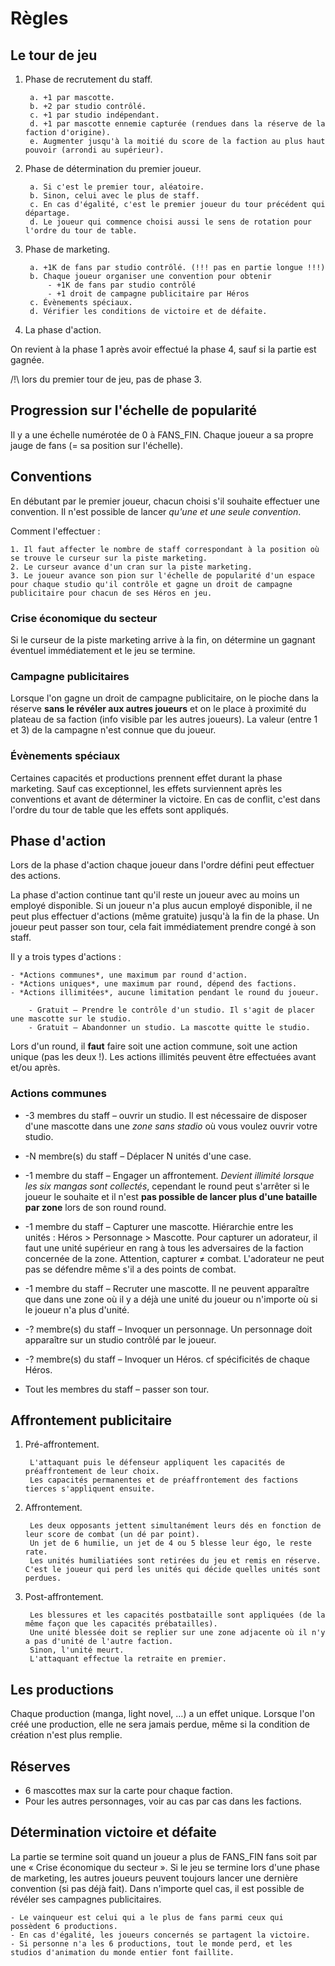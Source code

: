 # Règles

## Le tour de jeu

1. Phase de recrutement du staff.

        a. +1 par mascotte.
        b. +2 par studio contrôlé.
        c. +1 par studio indépendant.
        d. +1 par mascotte ennemie capturée (rendues dans la réserve de la faction d'origine).
        e. Augmenter jusqu'à la moitié du score de la faction au plus haut pouvoir (arrondi au supérieur).

2. Phase de détermination du premier joueur.

        a. Si c'est le premier tour, aléatoire.
        b. Sinon, celui avec le plus de staff.
        c. En cas d'égalité, c'est le premier joueur du tour précédent qui départage.
        d. Le joueur qui commence choisi aussi le sens de rotation pour l'ordre du tour de table.

3. Phase de marketing.

        a. +1K de fans par studio contrôlé. (!!! pas en partie longue !!!)
        b. Chaque joueur organiser une convention pour obtenir
            - +1K de fans par studio contrôlé
            - +1 droit de campagne publicitaire par Héros
        c. Évènements spéciaux.
        d. Vérifier les conditions de victoire et de défaite.

4. La phase d'action.


On revient à la phase 1 après avoir effectué la phase 4,
sauf si la partie est gagnée.

/!\\ lors du premier tour de jeu, pas de phase 3.


## Progression sur l'échelle de popularité

Il y a une échelle numérotée de 0 à FANS_FIN.
Chaque joueur a sa propre jauge de fans (= sa position sur l'échelle).


## Conventions

En débutant par le premier joueur, chacun choisi s'il souhaite effectuer une convention.
Il n'est possible de lancer *qu'une et une seule convention*.

Comment l'effectuer :

    1. Il faut affecter le nombre de staff correspondant à la position où se trouve le curseur sur la piste marketing.
    2. Le curseur avance d'un cran sur la piste marketing.
    3. Le joueur avance son pion sur l'échelle de popularité d'un espace pour chaque studio qu'il contrôle et gagne un droit de campagne publicitaire pour chacun de ses Héros en jeu.

### Crise économique du secteur

Si le curseur de la piste marketing arrive à la fin, on détermine un gagnant éventuel immédiatement et le jeu se termine.

### Campagne publicitaires

Lorsque l'on gagne un droit de campagne publicitaire, on le pioche dans la réserve **sans le révéler aux autres joueurs** et on le place à proximité du plateau de sa faction (info visible par les autres joueurs).
La valeur (entre 1 et 3) de la campagne n'est connue que du joueur.

### Évènements spéciaux

Certaines capacités et productions prennent effet durant la phase marketing.
Sauf cas exceptionnel, les effets surviennent après les conventions et avant de déterminer la victoire.
En cas de conflit, c'est dans l'ordre du tour de table que les effets sont appliqués.


## Phase d'action

Lors de la phase d'action chaque joueur dans l'ordre défini peut effectuer des actions.

La phase d'action continue tant qu'il reste un joueur avec au moins un employé disponible.
Si un joueur n'a plus aucun employé disponible, il ne peut plus effectuer d'actions (même gratuite) jusqu'à la fin de la phase.
Un joueur peut passer son tour, cela fait immédiatement prendre congé à son staff.

Il y a trois types d'actions :

    - *Actions communes*, une maximum par round d'action.
    - *Actions uniques*, une maximum par round, dépend des factions.
    - *Actions illimitées*, aucune limitation pendant le round du joueur.

        - Gratuit — Prendre le contrôle d'un studio. Il s'agit de placer une mascotte sur le studio.
        - Gratuit – Abandonner un studio. La mascotte quitte le studio.

Lors d'un round, il **faut** faire soit une action commune, soit une action unique (pas les deux !).
Les actions illimités peuvent être effectuées avant et/ou après.

### Actions communes

- -3 membres du staff – ouvrir un studio.
    Il est nécessaire de disposer d'une mascotte dans une *zone sans stadio* où vous voulez ouvrir votre studio.

- -N membre(s) du staff – Déplacer N unités d'une case.

- -1 membre du staff – Engager un affrontement.
    *Devient illimité lorsque les six mangas sont collectés*, cependant le round peut s'arrêter si le joueur le souhaite et il n'est **pas possible de lancer plus d'une bataille par zone** lors de son round round.

- -1 membre du staff – Capturer une mascotte.
    Hiérarchie entre les unités : Héros > Personnage > Mascotte.
    Pour capturer un adorateur, il faut une unité supérieur en rang à tous les adversaires de la faction concernée de la zone.
    Attention, capturer ≠ combat. L'adorateur ne peut pas se défendre même s'il a des points de combat.

- -1 membre du staff – Recruter une mascotte.
    Il ne peuvent apparaître que dans une zone où il y a déjà une unité du joueur ou
    n'importe où si le joueur n'a plus d'unité.

- -? membre(s) du staff – Invoquer un personnage.
    Un personnage doit apparaître sur un studio contrôlé par le joueur.

- -? membre(s) du staff – Invoquer un Héros.
    cf spécificités de chaque Héros.

- Tout les membres du staff – passer son tour.


## Affrontement publicitaire

1. Pré-affrontement.

        L'attaquant puis le défenseur appliquent les capacités de préaffrontement de leur choix.
        Les capacités permanentes et de préaffrontement des factions tierces s'appliquent ensuite.

2. Affrontement.

        Les deux opposants jettent simultanément leurs dés en fonction de leur score de combat (un dé par point).
        Un jet de 6 humilie, un jet de 4 ou 5 blesse leur égo, le reste rate.
        Les unités humiliatiées sont retirées du jeu et remis en réserve. C'est le joueur qui perd les unités qui décide quelles unités sont perdues.

3. Post-affrontement.

        Les blessures et les capacités postbataille sont appliquées (de la même façon que les capacités prébatailles).
        Une unité blessée doit se replier sur une zone adjacente où il n'y a pas d'unité de l'autre faction.
        Sinon, l'unité meurt.
        L'attaquant effectue la retraite en premier.


## Les productions

Chaque production (manga, light novel, …) a un effet unique.
Lorsque l'on créé une production, elle ne sera jamais perdue, même si la condition de création n'est plus remplie.


## Réserves

- 6 mascottes max sur la carte pour chaque faction.
- Pour les autres personnages, voir au cas par cas dans les factions.


## Détermination victoire et défaite

La partie se termine soit quand un joueur a plus de FANS_FIN fans soit par une « Crise économique du secteur ».
Si le jeu se termine lors d'une phase de marketing, les autres joueurs peuvent toujours lancer une dernière convention (si pas déjà fait).
Dans n'importe quel cas, il est possible de révéler ses campagnes publicitaires.

    - Le vainqueur est celui qui a le plus de fans parmi ceux qui possèdent 6 productions.
    - En cas d'égalité, les joueurs concernés se partagent la victoire.
    - Si personne n'a les 6 productions, tout le monde perd, et les studios d'animation du monde entier font faillite.

